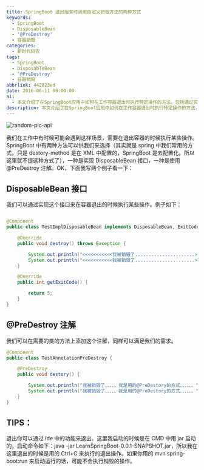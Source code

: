 ```yaml
---
title: SpringBoot 退出服务时调用自定义销毁方法的两种方式
keywords:
  - SpringBoot
  - DisposableBean
  - '@PreDestroy'
  - 容器销毁
categories:
  - 新时代码农
tags:
  - SpringBoot
  - DisposableBean
  - '@PreDestroy'
  - 容器销毁
abbrlink: 442823ed
date: 2016-06-11 00:00:00
ai:
  - 本文介绍了在SpringBoot应用中如何在工作容器退出时执行特定操作的方法，包括通过实现DisposableBean接口和使用@PreDestroy注解两种方式。并通过代码示例展示了这两种方法的具体使用。文章还提供了关于如何在命令行启动并正确地终止应用的技巧。
description: 本文介绍了在SpringBoot应用中如何在工作容器退出时执行特定操作的方法，包括通过实现DisposableBean接口和使用@PreDestroy注解两种方式。并通过代码示例展示了这两种方法的具体使用。文章还提供了关于如何在命令行启动并正确地终止应用的技巧。
---
```


<!-- markdownlint-disable-next-line MD033 -->
<meta name="referrer" content="no-referrer"/>

![random-pic-api](https://cover.dong4j.ink:1024)

我们在工作中有时候可能会遇到这样场景，需要在退出容器的时候执行某些操作。SpringBoot 中有两种方法可以供我们来选择（其实就是 spring 中我们常用的方式。只是 destory-method 是在 XML 中配置的，SpringBoot 是去配置化。所以这里就不提这种方式了），一种是实现 DisposableBean 接口，一种是使用@PreDestroy 注解。OK，下面我写两个例子看一下：

## DisposableBean 接口

我们可以通过实现这个接口来在容器退出的时候执行某些操作。例子如下：

```java

@Component
public class TestImplDisposableBean implements DisposableBean, ExitCodeGenerator {

    @Override
    public void destroy() throws Exception {

        System.out.println("<<<<<<<<<<<我被销毁了......................>>>>>>>>>>>>>>>");
        System.out.println("<<<<<<<<<<<我被销毁了......................>>>>>>>>>>>>>>>");
    }

    @Override
    public int getExitCode() {

        return 5;
    }
}

```

## @PreDestroy 注解

我们可以在需要的类的方法上添加这个注解，同样可以满足我们的需求。

```java
@Component
public class TestAnnotationPreDestroy {

    @PreDestroy
    public void destory() {

        System.out.println("我被销毁了、、、、、我是用的@PreDestory的方式、、、、、、");
        System.out.println("我被销毁了、、、、、我是用的@PreDestory的方式、、、、、、");
    }
}

```

## TIPS：

退出你可以通过 Ide 中的功能来退出。这里我启动的时候是在 CMD 中用 jar 启动的，启动命令如下：java -jar LearnSpringBoot-0.0.1-SNAPSHOT.jar，所以我在这里退出的时候是用的 Ctrl+C 来执行的退出操作。如果你用的 mvn spring-boot:run 来启动运行的话，可能不会执行销毁的操作。
